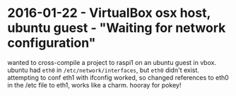 # 2016-01-22 - VirtualBox osx host, ubuntu guest - "Waiting for network configuration"

wanted to cross-compile a project to raspi1 on an ubuntu guest in vbox. ubuntu had `eth0` in `/etc/network/interfaces`, but `eth0` didn't exist. attempting to conf eth1 with ifconfig worked, so changed references to eth0 in the /etc file to eth1, works like a charm. hooray for pokey!
